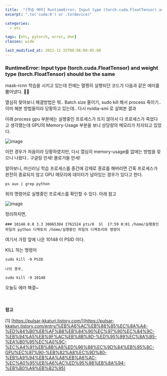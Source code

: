 ```yaml
---
title:  "[학습 에러] RuntimeError: Input type (torch.cuda.FloatTensor) and weight type (torch.FloatTensor) should be the same"
excerpt: ".to('cuda:0') or .to(device)"

categories:
  - etc

tags: [etc, pytorch, error, dnn]
classes: wide

last_modified_at: 2021-11-25T08:06:00-05:00
---
```


### RuntimeError: Input type (torch.cuda.FloatTensor) and weight type (torch.FloatTensor) should be the same

mask-rcnn 학습을 시키고 있는데 전에는 멀쩡히 실행되던 코드가 다음과 같은 에러를 뿜어냈다. 🤛🤛

열심히 찾아보니 해결방법은 뭐.. Batch size 줄이기, sudo kill 해서 process 죽이기.. 이미 해본 방법들이라 당황하고 있는데.. 다시 nvidia-smi 로 살펴본 결과

아래 process gpu 부분에는 실행중인 프로세스가 뜨지 않아서 다 프로세스가 죽었다고 생각했는데 GPU의  Memory-Usage 부분을 보니 상당량의 메모리가 차지되고 있었다.

![image](https://user-images.githubusercontent.com/53431568/144225092-272d8135-607c-4abc-a2c7-58bfe683542c.png)



이런 경우가 처음이라 당황하였지만, 다시 열심히 memory-usage를 없애는 방법을 찾으니 나왔다.. 구글링 만세! 블로거들 만세!

알아보니, 머신러닝 학습 프로세스를 중간에 강제로 종료를 해버리면 간혹 프로세스가 완전히 종료되지 않고 GPU 메모리에 데이터가 남아있는 경우가 있다고 한다.

`ps aux | grep python` 

위의 명령어로 실행중인 프로세스를 확인할 수 있다. 아래 참고

![image](https://user-images.githubusercontent.com/53431568/144225431-928e85bf-dde8-48ac-9b72-6abea88d0d65.png)

정리하자면,

~~~
### 10148 0.0 3.3 30865304 2761524 pts/0  Sl  17:59 0:01 /home/실행중인 파일의 python 디렉토리 /home/실행중인 파일의 디렉토리와 명령어
~~~

여기서 가장 앞에 나온 10148 이 PSID 이다. 

KILL 하는 명령어

~~~
sudo kill -9 PSID  

나의 경우,

sudo kill -9 10148
~~~

오늘도 에러 해결~

<br>


#### 참고

[1] [https://pulsar-kkaturi.tistory.com/](https://pulsar-kkaturi.tistory.com/entry/%EB%A6%AC%EB%88%85%EC%8A%A4-%ED%84%B0%EB%AF%B8%EB%84%90%EC%97%90%EC%84%9C-%EB%94%A5%EB%9F%AC%EB%8B%9D-%ED%95%99%EC%8A%B5-%EA%B0%95%EC%A0%9C-%EC%A4%91%EB%8B%A8%ED%96%88%EC%9D%84%EB%95%8C-GPU%EC%97%90-%EB%82%A8%EC%9D%80-%EB%A9%94%EB%AA%A8%EB%A6%AC-%EC%A0%95%EB%A6%AC%ED%95%98%EB%8A%94-%EB%B0%A9%EB%B2%95)
